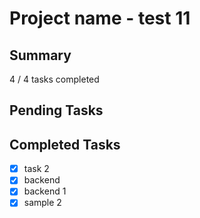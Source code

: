 # Project name - test 11 

## Summary

4 / 4 tasks completed

## Pending Tasks



## Completed Tasks

- [x] task 2
- [x] backend
- [x] backend 1
- [x] sample 2
